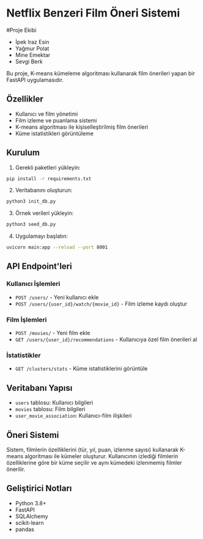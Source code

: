 # Netflix Benzeri Film Öneri Sistemi

#Proje Ekibi

- İpek Iraz Esin
- Yağmur Polat
- Mine Emektar
- Sevgi Berk

Bu proje, K-means kümeleme algoritması kullanarak film önerileri yapan bir FastAPI uygulamasıdır.

## Özellikler

- Kullanıcı ve film yönetimi
- Film izleme ve puanlama sistemi
- K-means algoritması ile kişiselleştirilmiş film önerileri
- Küme istatistikleri görüntüleme

## Kurulum

1. Gerekli paketleri yükleyin:
```bash
pip install -r requirements.txt
```

2. Veritabanını oluşturun:
```bash
python3 init_db.py
```

3. Örnek verileri yükleyin:
```bash
python3 seed_db.py
```

4. Uygulamayı başlatın:
```bash
uvicorn main:app --reload --port 8001
```

## API Endpoint'leri

### Kullanıcı İşlemleri
- `POST /users/` - Yeni kullanıcı ekle
- `POST /users/{user_id}/watch/{movie_id}` - Film izleme kaydı oluştur

### Film İşlemleri
- `POST /movies/` - Yeni film ekle
- `GET /users/{user_id}/recommendations` - Kullanıcıya özel film önerileri al

### İstatistikler
- `GET /clusters/stats` - Küme istatistiklerini görüntüle

## Veritabanı Yapısı

- `users` tablosu: Kullanıcı bilgileri
- `movies` tablosu: Film bilgileri
- `user_movie_association`: Kullanıcı-film ilişkileri

## Öneri Sistemi

Sistem, filmlerin özelliklerini (tür, yıl, puan, izlenme sayısı) kullanarak K-means algoritması ile kümeler oluşturur. Kullanıcının izlediği filmlerin özelliklerine göre bir küme seçilir ve aynı kümedeki izlenmemiş filmler önerilir.

## Geliştirici Notları

- Python 3.8+
- FastAPI
- SQLAlchemy
- scikit-learn
- pandas 
